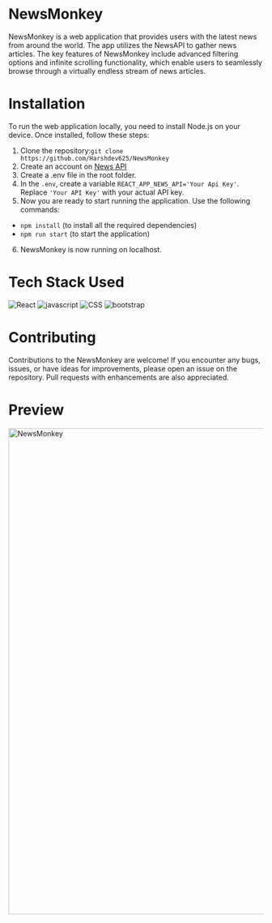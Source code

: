 # NewsMonkey
<!-- Description -->
NewsMonkey is a web application that provides users with the latest news from around the world. The app utilizes the NewsAPI to gather news articles. The key features of NewsMonkey include advanced filtering options and infinite scrolling functionality, which enable users to seamlessly browse through a virtually endless stream of news articles.

# Installation
<!-- Before running your site -->
To run the web application locally, you need to install Node.js on your device. Once installed, follow these steps:

<!--Ordered List-->
1. Clone the repository:`git clone https://github.com/Harshdev625/NewsMonkey`
2. Create an account on [News API](https://newsapi.org/)
3. Create a .env file in the root folder.
4. In the `.env`, create a variable `REACT_APP_NEWS_API='Your Api Key'`. Replace `'Your API Key'` with your actual API key.
5. Now you are ready to start running the application. Use the following commands:
  - `npm install` (to install all the required dependencies)
  - `npm run start` (to start the application)
6. NewsMonkey is now running on localhost.

<!-- Images -->
# Tech Stack Used

![React](https://github.com/Harshdev625/NewsMonkey/assets/98793412/e2c2644e-76a7-484c-ba77-055a12371d5a)
![javascript](https://github.com/Harshdev625/NewsMonkey/assets/98793412/989b10d2-efe2-43d9-9873-87379af40ef8)
![CSS](https://github.com/Harshdev625/NewsMonkey/assets/98793412/e0b0d16f-0954-486a-ba80-07cac0d29364)
![bootstrap](https://github.com/Harshdev625/NewsMonkey/assets/98793412/16312f73-7fd5-48c0-98ff-8fa79f19e3e9)

# Contributing
Contributions to the NewsMonkey are welcome! If you encounter any bugs, issues, or have ideas for improvements, please open an issue on the repository. Pull requests with enhancements are also appreciated.

<!--Preview-->
# Preview
<img width="959" alt="NewsMonkey" src="https://github.com/Harshdev625/NewsMonkey/assets/98793412/740bc0e7-91c4-4d66-b598-4541462db748">
